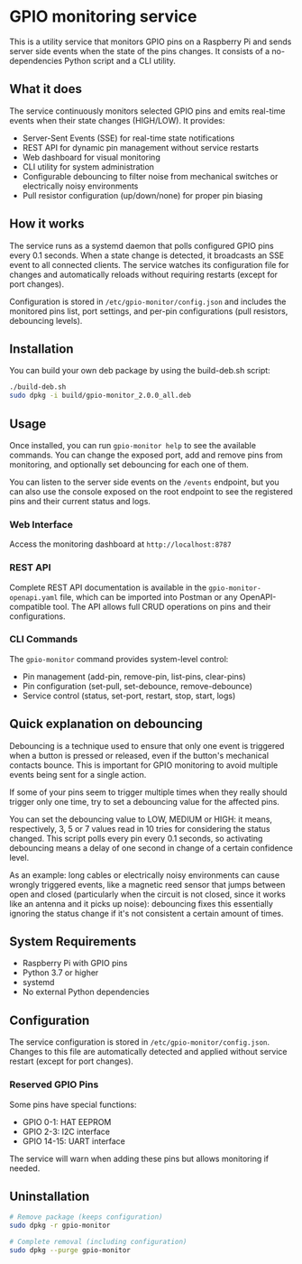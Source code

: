 # GPIO monitoring service

This is a utility service that monitors GPIO pins on a Raspberry Pi and sends server side events when the state of the pins changes. It consists of a no-dependencies Python script and a CLI utility.

## What it does

The service continuously monitors selected GPIO pins and emits real-time events when their state changes (HIGH/LOW). It provides:
- Server-Sent Events (SSE) for real-time state notifications
- REST API for dynamic pin management without service restarts
- Web dashboard for visual monitoring
- CLI utility for system administration
- Configurable debouncing to filter noise from mechanical switches or electrically noisy environments
- Pull resistor configuration (up/down/none) for proper pin biasing

## How it works

The service runs as a systemd daemon that polls configured GPIO pins every 0.1 seconds. When a state change is detected, it broadcasts an SSE event to all connected clients. The service watches its configuration file for changes and automatically reloads without requiring restarts (except for port changes).

Configuration is stored in `/etc/gpio-monitor/config.json` and includes the monitored pins list, port settings, and per-pin configurations (pull resistors, debouncing levels).

## Installation

You can build your own deb package by using the build-deb.sh script:
```bash
./build-deb.sh
sudo dpkg -i build/gpio-monitor_2.0.0_all.deb
```

## Usage

Once installed, you can run `gpio-monitor help` to see the available commands.
You can change the exposed port, add and remove pins from monitoring, and optionally set debouncing for each one of them.

You can listen to the server side events on the `/events` endpoint, but you can also use the console exposed on the root endpoint to see the registered pins and their current status and logs.

### Web Interface
Access the monitoring dashboard at `http://localhost:8787`

### REST API
Complete REST API documentation is available in the `gpio-monitor-openapi.yaml` file, which can be imported into Postman or any OpenAPI-compatible tool. The API allows full CRUD operations on pins and their configurations.

### CLI Commands
The `gpio-monitor` command provides system-level control:
- Pin management (add-pin, remove-pin, list-pins, clear-pins)
- Pin configuration (set-pull, set-debounce, remove-debounce)
- Service control (status, set-port, restart, stop, start, logs)

## Quick explanation on debouncing

Debouncing is a technique used to ensure that only one event is triggered when a button is pressed or released, even if the button's mechanical contacts bounce. This is important for GPIO monitoring to avoid multiple events being sent for a single action.

If some of your pins seem to trigger multiple times when they really should trigger only one time, try to set a debouncing value for the affected pins.

You can set the debouncing value to LOW, MEDIUM or HIGH: it means, respectively, 3, 5 or 7 values read in 10 tries for considering the status changed. This script polls every pin every 0.1 seconds, so activating debouncing means a delay of one second in change of a certain confidence level.

As an example: long cables or electrically noisy environments can cause wrongly triggered events, like a magnetic reed sensor that jumps between open and closed (particularly when the circuit is not closed, since it works like an antenna and it picks up noise): debouncing fixes this essentially ignoring the status change if it's not consistent a certain amount of times.

## System Requirements

- Raspberry Pi with GPIO pins
- Python 3.7 or higher
- systemd
- No external Python dependencies

## Configuration

The service configuration is stored in `/etc/gpio-monitor/config.json`. Changes to this file are automatically detected and applied without service restart (except for port changes).

### Reserved GPIO Pins
Some pins have special functions:
- GPIO 0-1: HAT EEPROM
- GPIO 2-3: I2C interface
- GPIO 14-15: UART interface

The service will warn when adding these pins but allows monitoring if needed.

## Uninstallation

```bash
# Remove package (keeps configuration)
sudo dpkg -r gpio-monitor

# Complete removal (including configuration)
sudo dpkg --purge gpio-monitor
```